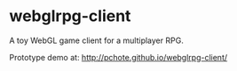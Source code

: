 # webglrpg-client
A toy WebGL game client for a multiplayer RPG.

Prototype demo at: http://pchote.github.io/webglrpg-client/

